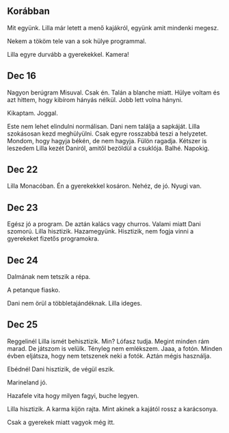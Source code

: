 ## Korábban
Mit együnk. Lilla már letett a menő kajákról, együnk amit mindenki megesz.

Nekem a tököm tele van a sok hülye programmal.

Lilla egyre durvább a gyerekekkel. Kamera!


## Dec 16
Nagyon berúgram Misuval. Csak én. Talán a blanche miatt. Hülye voltam és azt hittem, hogy kibírom hányás nélkül. Jobb lett volna hányni.

Kikaptam. Joggal.

Este nem lehet elindulni normálisan. Dani nem találja a sapkáját. Lilla szokásosan kezd meghülyülni. Csak egyre rosszabbá teszi a helyzetet. Mondom, hogy hagyja békén, de nem hagyja. Fülön ragadja. Kétszer is leszedem Lilla kezét Daniról, amitől bezöldül a csuklója. Balhé. Napokig.

## Dec 22

Lilla Monacóban. Én a gyerekekkel kosáron. Nehéz, de jó. Nyugi van.

## Dec 23

Egész jó a program. De aztán kalács vagy churros. Valami miatt Dani szomorú. Lilla hisztizik. Hazamegyünk. Hisztizik, nem fogja vinni a gyerekeket fizetős programokra.

## Dec 24

Dalmának nem tetszik a répa.

A petanque fiasko.

Dani nem örül a többletajándéknak.
Lilla ideges.

## Dec 25

Reggelinél Lilla ismét behisztizik. Min? Lófasz tudja. Megint minden rám marad.  De játszom is velülk. Tényleg nem emlékszem. Jaaa, a fotón. Minden évben eljátsza, hogy nem tetszenek neki a fotók. Aztán mégis használja.

Ebédnél Dani hisztizik, de végül eszik.

Marineland jó.

Hazafele vita hogy milyen fagyi, buche legyen.

Lilla hisztizik. A karma kijön rajta. Mint akinek a kajától rossz a karácsonya.

Csak a gyerekek miatt vagyok még itt.